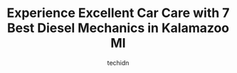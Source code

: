---
layout: ampstory
image: https://images.unsplash.com/photo-1617498115469-2a7ee098a575?ixlib=rb-4.0.3&ixid=MnwxMjA3fDB8MHxwaG90by1wYWdlfHx8fGVufDB8fHx8&auto=format&fit=crop&w=640&h=853&q=80
author: techidn
featured: false
description: Trust your vehicles maintenance and repairs to the 7 best Diesel Mechanic in Kalamazoo MI, USA. With their extensive experience, cutting-edge technology, and commitment to customer satisfac
title: Experience Excellent Car Care with 7 Best Diesel Mechanics in Kalamazoo MI
cover:
   title: Experience Excellent Car Care with 7 Best Diesel Mechanics in Kalamazoo MI
   subtitle: Rickpate
   background: https://images.unsplash.com/photo-1617498115469-2a7ee098a575?ixlib=rb-4.0.3&ixid=MnwxMjA3fDB8MHxwaG90by1wYWdlfHx8fGVufDB8fHx8&auto=format&fit=crop&w=640&h=853&q=80

pages: 
 - layout: thirds
   top: <h1>#1 Master Mechanics</h1>
   bottom: "<p>Great customer service!  Having engine issues I spoke to Jeff and he was able to get me in for a appointment right away.  Engine diagnosed quickly and I was walked throug</p>"
   background: https://www.knot35.com/toplist/wp-content/uploads/2023/06/best-diesel-mechanic-1-in-kalamazoo-mi-1685839703.jpeg
   backgroundblur: true
 - layout: thirds
   top: <h1>#2 Woodwards Garage</h1>
   bottom: "<p>201 E Alcott St, Kalamazoo, MI 49001, United States</p>"
   background: https://www.knot35.com/toplist/wp-content/uploads/2023/06/best-diesel-mechanic-2-in-kalamazoo-mi-1685839704.jpeg
   cta:
      link: https://www.knot35.com/toplist/experience-excellent-car-care-with-7-best-diesel-mechanics-in-kalamazoo-mi/
      text: Experience Excellent Car Care with 7 Best Diesel Mechanics in Kalamazoo MI
 - layout: thirds
   top: <h1>#3 Martin Spring & Driveline</h1>
   bottom: "<p>2622 Douglas Ave, Kalamazoo, MI 49007, United States</p>"
   background: https://www.knot35.com/toplist/wp-content/uploads/2023/06/best-diesel-mechanic-3-in-kalamazoo-mi-1685839704.jpeg
   cta:
      link: https://www.knot35.com/toplist/experience-excellent-car-care-with-7-best-diesel-mechanics-in-kalamazoo-mi/
      text: Experience Excellent Car Care with 7 Best Diesel Mechanics in Kalamazoo MI
 - layout: thirds
   top: <h1>#4 Flying Dog Garage</h1>
   bottom: "<p>238 W Mosel Ave, Kalamazoo, MI 49004, United States</p>"
   background: https://images.unsplash.com/photo-1608501821300-4f99e58bba77?ixlib=rb-4.0.3&ixid=MnwxMjA3fDB8MHxwaG90by1wYWdlfHx8fGVufDB8fHx8&auto=format&fit=crop&w=640&h=853&q=80
   cta:
      link: https://www.knot35.com/toplist/experience-excellent-car-care-with-7-best-diesel-mechanics-in-kalamazoo-mi/
      text: Experience Excellent Car Care with 7 Best Diesel Mechanics in Kalamazoo MI
 - layout: thirds
   top: <h1>#5 Full Service Auto Repair</h1>
   bottom: "<p>3803 Gembrit Cir, Kalamazoo, MI 49001, United States</p>"
   background: https://images.unsplash.com/photo-1561679660-d00ee1e0dc8e?ixlib=rb-4.0.3&ixid=MnwxMjA3fDB8MHxwaG90by1wYWdlfHx8fGVufDB8fHx8&auto=format&fit=crop&w=640&h=853&q=80
   cta:
      link: https://www.knot35.com/toplist/experience-excellent-car-care-with-7-best-diesel-mechanics-in-kalamazoo-mi/
      text: Experience Excellent Car Care with 7 Best Diesel Mechanics in Kalamazoo MI
 - layout: thirds
   top: <h1>#6 Persons Auto Repair</h1>
   bottom: "<p>3448 S Burdick St, Kalamazoo, MI 49001, United States</p>"
   background: https://images.unsplash.com/photo-1553949345-eb786bb3f7ba?ixlib=rb-4.0.3&ixid=MnwxMjA3fDB8MHxwaG90by1wYWdlfHx8fGVufDB8fHx8&auto=format&fit=crop&w=640&h=853&q=80
   cta:
      link: https://www.knot35.com/toplist/experience-excellent-car-care-with-7-best-diesel-mechanics-in-kalamazoo-mi/
      text: Experience Excellent Car Care with 7 Best Diesel Mechanics in Kalamazoo MI
 - layout: thirds
   top: <h1>#7 Homrichs Garage</h1>
   bottom: "<p>1043 King Hwy, Kalamazoo, MI 49001, United States</p>"
   background: https://images.unsplash.com/photo-1515405295579-ba7b45403062?ixlib=rb-4.0.3&ixid=MnwxMjA3fDB8MHxwaG90by1wYWdlfHx8fGVufDB8fHx8&auto=format&fit=crop&w=640&h=853&q=80
   cta:
      link: https://www.knot35.com/toplist/experience-excellent-car-care-with-7-best-diesel-mechanics-in-kalamazoo-mi/
      text: Experience Excellent Car Care with 7 Best Diesel Mechanics in Kalamazoo MI
 - layout: thirds
   middle: Continue reading...
   background: https://images.unsplash.com/photo-1591393223703-56fe1347ac62?ixlib=rb-4.0.3&ixid=MnwxMjA3fDB8MHxwaG90by1wYWdlfHx8fGVufDB8fHx8&auto=format&fit=crop&w=640&h=853&q=80
   cta:
      link: https://www.knot35.com/toplist/experience-excellent-car-care-with-7-best-diesel-mechanics-in-kalamazoo-mi/
      text: Experience Excellent Car Care with 7 Best Diesel Mechanics in Kalamazoo MI
      
---